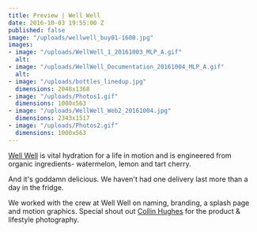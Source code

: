 ```yaml
---
title: Preview | Well Well
date: 2016-10-03 19:55:00 Z
published: false
image: "/uploads/wellwell_buy01-1600.jpg"
images:
- image: "/uploads/WellWell_1_20161003_MLP_A.gif"
  alt: 
- image: "/uploads/WellWell_Documentation_20161004_MLP_A.gif"
  alt: 
- image: "/uploads/bottles_linedup.jpg"
  dimensions: 2048x1368
- image: "/uploads/Photos1.gif"
  dimensions: 1000x563
- image: "/uploads/WellWell_Web2_20161004.jpg"
  dimensions: 2343x1517
- image: "/uploads/Photos2.gif"
  dimensions: 1000x563
---
```


[Well Well](http://drinkwellwell.com) is vital hydration for a life in motion and is engineered from organic ingredients- watermelon, lemon and tart cherry. 

And it's goddamn delicious. We haven't had one delivery last more than a day in the fridge.

We worked with the crew at Well Well on naming, branding, a splash page and motion graphics. Special shout out [Collin Hughes](http://collin-hughes.com/) for the product & lifestyle photography.